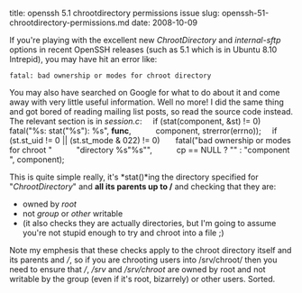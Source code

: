 title: openssh 5.1 chrootdirectory permissions issue
slug: openssh-51-chrootdirectory-permissions.md
date: 2008-10-09


If you're playing with the excellent new *ChrootDirectory* and *internal-sftp* options in recent OpenSSH releases (such as 5.1 which is in Ubuntu 8.10 Intrepid), you may have hit an error like:

```
fatal: bad ownership or modes for chroot directory
```

You may also have searched on Google for what to do about it and come away with very little useful information.
Well no more! I did the same thing and got bored of reading mailing list posts, so read the source code instead. The relevant section is in *session.c*:
        if (stat(component, &st) != 0)
          fatal("%s: stat(\"%s\"): %s", __func__,
              component, strerror(errno));
        if (st.st_uid != 0 || (st.st_mode & 022) != 0)
          fatal("bad ownership or modes for chroot "
              "directory %s\"%s\"",
              cp == NULL ? "" : "component ", component);

This is quite simple really, it's *stat()*ing the directory specified for "*ChrootDirectory*" and **all its parents up to /** and checking that they are:
-   owned by *root*
-   not *group* or *other* writable
-   (it also checks they are actually directories, but I'm going to assume you're not stupid enough to try and chroot into a file ;)

Note my emphesis that these checks apply to the chroot directory itself and its parents and */*, so if you are chrooting users into /srv/chroot/ then you need to ensure that */*, */srv* and */srv/chroot* are owned by root and not writable by the group (even if it's root, bizarrely) or other users.
Sorted.